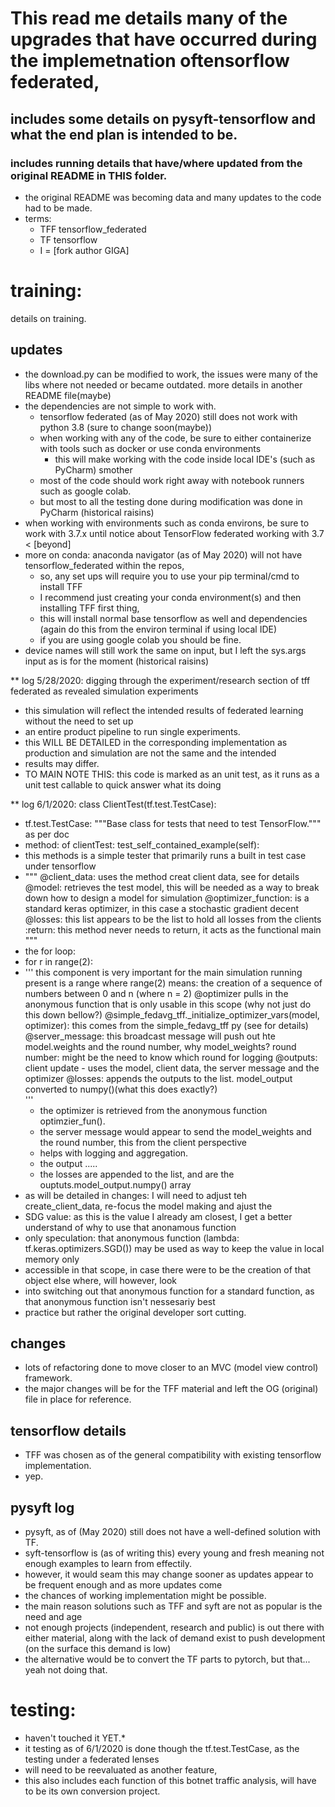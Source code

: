 # This read me details many of the upgrades that have occurred during the implemetnation oftensorflow federated,
## includes some details on pysyft-tensorflow and what the end plan is intended to be.
### includes running details that have/where updated from the original README in THIS folder.
* the original README was becoming data and many updates to the code had to be made.
* terms:
	* TFF tensorflow_federated
	* TF tensorflow
	* I = [fork author GIGA]

# training: 
details on training.
###
## updates
* the download.py can be modified to work, the issues were many of the libs where not needed
	or became outdated. more details in another README file(maybe)
* the dependencies are not simple to work with.
	* tensorflow federated (as of May 2020) still does not work with python 3.8 (sure to change soon(maybe))
	* when working with any of the code, be sure to either containerize with tools such as docker or use conda environments
		* this will make working with the code inside local IDE's (such as PyCharm) smother
	* most of the code should work right away with notebook runners such as google colab.
	* but most to all the testing done during modification was done in PyCharm (historical raisins)
* when working with environments such as conda environs, be sure to work with 3.7.x until notice about TensorFlow federated working with 3.7 < [beyond]
* more on conda: anaconda navigator (as of May 2020) will not have tensorflow_federated within the repos,
	* so, any set ups will require you to use your pip terminal/cmd to install TFF
	*	I recommend just creating your conda environment(s) and then installing TFF first thing, 
	* 	this will install normal base tensorflow as well and dependencies (again do this from the environ terminal if using local IDE)
	* 	if you are using google colab you should be fine.
* device names will still work the same on input, but I left the sys.args input as is for the moment (historical raisins)

** log 5/28/2020: digging through the experiment/research section of tff federated as revealed simulation experiments
*   this simulation will reflect the intended results of federated learning without the need to set up
*   an entire product pipeline to run single experiments.
*   this WILL BE DETAILED in the corresponding implementation as production and simulation are not the same and the intended 
*   results may differ. 
*   TO MAIN NOTE THIS: this code is marked as an unit test, as it runs as a unit test callable to quick answer what its doing


** log 6/1/2020: class ClientTest(tf.test.TestCase):
*  tf.test.TestCase: """Base class for tests that need to test TensorFlow.""" as per doc
*  method: of clientTest: test_self_contained_example(self):
*  this methods is a simple tester that primarily runs a built in test case under tensorflow
*    """
        @client_data: uses the method creat client data, see for details
        @model: retrieves the test model, this will be needed as a way to break down how to design a model for simulation
        @optimizer_function: is a standard keras optimizer, in this case a stochastic gradient decent
        @losses: this list appears to be the list to hold all losses from the clients
        :return: this method never needs to return, it acts as the functional main
    """
*   the for loop:
*   for r in range(2):
*   '''
        this component is very important for the main simulation running
        present is a range where range(2) means: the creation of a sequence of numbers between 0 and n (where n = 2)
        @optimizer pulls in the anonymous function that is only usable in this scope (why not just do this down bellow?)
        @simple_fedavg_tff._initialize_optimizer_vars(model, optimizer): this comes from the simple_fedavg_tff py
            (see for details)
        @server_message: this broadcast message will push out hte model.weights and the round number, 
            why model_weights?
            round number: might be the need to know which round for logging
        @outputs: client update - uses the model, client data, the server message and the optimizer
        @losses: appends the outputs to the list. model_output converted to numpy()(what this does exactly?)        
    '''
    * the optimizer is retrieved from the anonymous function optimzier_fun().
    * the server message would appear to send the model_weights and the round number, this from the client perspective
    * helps with logging and aggregation.
    * the output .....
    * the losses are appended to the list, and are the ouptuts.model_output.numpy() array
* as will be detailed in changes: I will need to adjust teh create_client_data, re-focus the model making and ajust the 
* SDG value: as this is the value I already am closest, I get a better understand of why to use that anonamous function
* only speculation: that anonymous function (lambda: tf.keras.optimizers.SGD()) may be used as way to keep the value in local memory only 
* accessible in that scope, in case there were to be the creation of that object else where, will however, look
* into switching out that anonymous function for a standard function, as that anonymous function isn't nessesariy best 
* practice but rather the original developer sort cutting.  

## changes
* lots of refactoring done to move closer to an MVC (model view control) framework.
* the major changes will be for the TFF material and left the OG (original) file in place for reference.


## tensorflow details
* TFF was chosen as of the general compatibility with existing tensorflow implementation.
* yep.

## pysyft log
* pysyft, as of (May 2020) still does not have a well-defined solution with TF.
* syft-tensorflow is (as of writing this) every young and fresh meaning not enough examples to learn from effectily.
* however, it would seam this may change sooner as updates appear to be frequent enough and as more updates come 
* the chances of working implementation might be possible. 
* the main reason solutions such as TFF and syft are not as popular is the need and age
* not enough projects (independent, research and public) is out there with either material, along with the lack of demand exist to push development (on the surface this demand is low)
* the alternative would be to convert the TF parts to pytorch, but that... yeah not doing that.


# testing:
* haven't touched it YET.*
* it testing as of 6/1/2020 is done though the tf.test.TestCase, as the testing under a federated lenses
* will need to be reevaluated as another feature, 
* this also includes each function of this botnet traffic analysis, will have to be its own conversion project.

